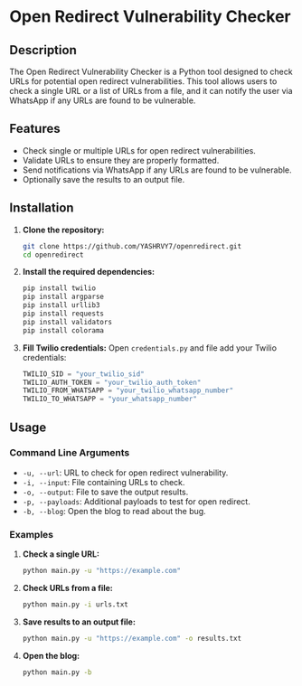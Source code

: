 # Open Redirect Vulnerability Checker

## Description

The Open Redirect Vulnerability Checker is a Python tool designed to check URLs for potential open redirect vulnerabilities. This tool allows users to check a single URL or a list of URLs from a file, and it can notify the user via WhatsApp if any URLs are found to be vulnerable.

## Features

- Check single or multiple URLs for open redirect vulnerabilities.
- Validate URLs to ensure they are properly formatted.
- Send notifications via WhatsApp if any URLs are found to be vulnerable.
- Optionally save the results to an output file.

## Installation

1. **Clone the repository:**
    ```bash
    git clone https://github.com/YASHRVY7/openredirect.git
    cd openredirect
    ```

2. **Install the required dependencies:**
    ```bash
    pip install twilio
    pip install argparse
    pip install urllib3 
    pip install requests 
    pip install validators 
    pip install colorama 
    ```

3. **Fill Twilio credentials:**
    Open `credentials.py` and file add your Twilio credentials:
    ```python
    TWILIO_SID = "your_twilio_sid"
    TWILIO_AUTH_TOKEN = "your_twilio_auth_token"
    TWILIO_FROM_WHATSAPP = "your_twilio_whatsapp_number"
    TWILIO_TO_WHATSAPP = "your_whatsapp_number"
    ```

## Usage

### Command Line Arguments

- `-u, --url`: URL to check for open redirect vulnerability.
- `-i, --input`: File containing URLs to check.
- `-o, --output`: File to save the output results.
- `-p, --payloads`: Additional payloads to test for open redirect.
- `-b, --blog`: Open the blog to read about the bug.

### Examples

1. **Check a single URL:**
    ```bash
    python main.py -u "https://example.com"
    ```

2. **Check URLs from a file:**
    ```bash
    python main.py -i urls.txt
    ```

3. **Save results to an output file:**
    ```bash
    python main.py -u "https://example.com" -o results.txt
    ```

4. **Open the blog:**
    ```bash
    python main.py -b
    ```
